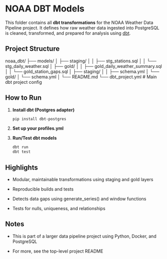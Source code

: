 # NOAA DBT Models

This folder contains all **dbt transformations** for the NOAA Weather Data Pipeline project. It defines how raw weather data ingested into PostgreSQL is cleaned, transformed, and prepared for analysis using [dbt](https://www.getdbt.com/).

## Project Structure

noaa_dbt/
├── models/
│ ├── staging/
│ │ ├── stg_stations.sql
│ │ └── stg_daily_weather.sql
│ ├── gold/
│ │ ├── gold_daily_weather_summary.sql
│ │ └── gold_station_gaps.sql
│ ├── staging/
│ │ ├── schema.yml
│ └── gold/
│ └── schema.yml
│ └── README.md
└── dbt_project.yml # Main dbt project config

## How to Run

1. **Install dbt (Postgres adapter)**  
   ```bash
   pip install dbt-postgres
   ```
2. **Set up your profiles.yml**

3. **Run/Test dbt models**
    ```bash
    dbt run
    dbt test
    ```

## Highlights
- Modular, maintainable transformations using staging and gold layers

- Reproducible builds and tests

- Detects data gaps using generate_series() and window functions

- Tests for nulls, uniqueness, and relationships

##  Notes
- This is part of a larger data pipeline project using Python, Docker, and PostgreSQL

- For more, see the top-level project README

